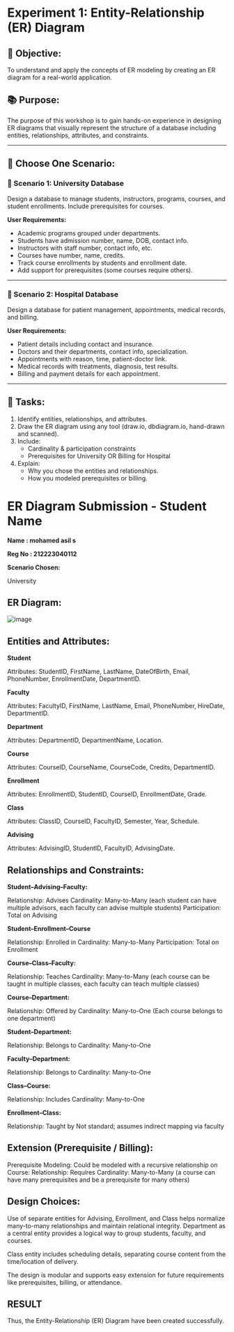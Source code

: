 # Experiment 1: Entity-Relationship (ER) Diagram

## 🎯 Objective:
To understand and apply the concepts of ER modeling by creating an ER diagram for a real-world application.

## 📚 Purpose:
The purpose of this workshop is to gain hands-on experience in designing ER diagrams that visually represent the structure of a database including entities, relationships, attributes, and constraints.

---

## 🧪 Choose One Scenario:

### 🔹 Scenario 1: University Database
Design a database to manage students, instructors, programs, courses, and student enrollments. Include prerequisites for courses.

**User Requirements:**
- Academic programs grouped under departments.
- Students have admission number, name, DOB, contact info.
- Instructors with staff number, contact info, etc.
- Courses have number, name, credits.
- Track course enrollments by students and enrollment date.
- Add support for prerequisites (some courses require others).

---

### 🔹 Scenario 2: Hospital Database
Design a database for patient management, appointments, medical records, and billing.

**User Requirements:**
- Patient details including contact and insurance.
- Doctors and their departments, contact info, specialization.
- Appointments with reason, time, patient-doctor link.
- Medical records with treatments, diagnosis, test results.
- Billing and payment details for each appointment.

---

## 📝 Tasks:
1. Identify entities, relationships, and attributes.
2. Draw the ER diagram using any tool (draw.io, dbdiagram.io, hand-drawn and scanned).
3. Include:
   - Cardinality & participation constraints
   - Prerequisites for University OR Billing for Hospital
4. Explain:
   - Why you chose the entities and relationships.
   - How you modeled prerequisites or billing.

# ER Diagram Submission - Student Name
**Name : mohamed asil s**

**Reg No : 212223040112**

**Scenario Chosen:**

University

## ER Diagram:
![image](https://github.com/user-attachments/assets/f19ca1fb-376f-49d6-8440-5f07eb001c2f)

## Entities and Attributes:

**Student**

Attributes: StudentID, FirstName, LastName, DateOfBirth, Email, PhoneNumber, EnrollmentDate, DepartmentID.

**Faculty**

Attributes: FacultyID, FirstName, LastName, Email, PhoneNumber, HireDate, DepartmentID.

**Department**

Attributes: DepartmentID, DepartmentName, Location.

**Course**

Attributes: CourseID, CourseName, CourseCode, Credits, DepartmentID.

**Enrollment**

Attributes: EnrollmentID, StudentID, CourseID, EnrollmentDate, Grade.

**Class**

Attributes: ClassID, CourseID, FacultyID, Semester, Year, Schedule.

**Advising**

Attributes: AdvisingID, StudentID, FacultyID, AdvisingDate.

## Relationships and Constraints:

**Student–Advising–Faculty:**

Relationship: Advises Cardinality: Many-to-Many (each student can have multiple advisors, each faculty can advise multiple students) Participation: Total on Advising

**Student–Enrollment–Course**

Relationship: Enrolled in Cardinality: Many-to-Many Participation: Total on Enrollment

**Course–Class–Faculty:**

Relationship: Teaches Cardinality: Many-to-Many (each course can be taught in multiple classes, each faculty can teach multiple classes)

**Course–Department:**

Relationship: Offered by Cardinality: Many-to-One (Each course belongs to one department)

**Student–Department:**

Relationship: Belongs to Cardinality: Many-to-One

**Faculty–Department:**

Relationship: Belongs to Cardinality: Many-to-One

**Class–Course:**

Relationship: Includes Cardinality: Many-to-One

**Enrollment–Class:**

Relationship: Taught by Not standard; assumes indirect mapping via faculty

## Extension (Prerequisite / Billing):
Prerequisite Modeling:
Could be modeled with a recursive relationship on Course: Relationship: Requires Cardinality: Many-to-Many (a course can have many prerequisites and be a prerequisite for many others)

## Design Choices:
Use of separate entities for Advising, Enrollment, and Class helps normalize many-to-many relationships and maintain relational integrity. Department as a central entity provides a logical way to group students, faculty, and courses.

Class entity includes scheduling details, separating course content from the time/location of delivery.

The design is modular and supports easy extension for future requirements like prerequisites, billing, or attendance.

## RESULT
Thus, the Entity-Relationship (ER) Diagram have been created successfully.
